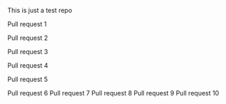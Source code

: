 This is just a test repo

Pull request 1

Pull request 2

Pull request 3

Pull request 4

Pull request 5

Pull request 6
Pull request 7
Pull request 8
Pull request 9
Pull request 10
